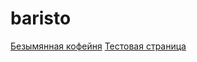 # baristo

[Безымянная кофейня](https://airondone.github.io/baristo.github.io/)
[Тестовая страница](https://airondone.github.io/baristo.github.io/Test_site/)
